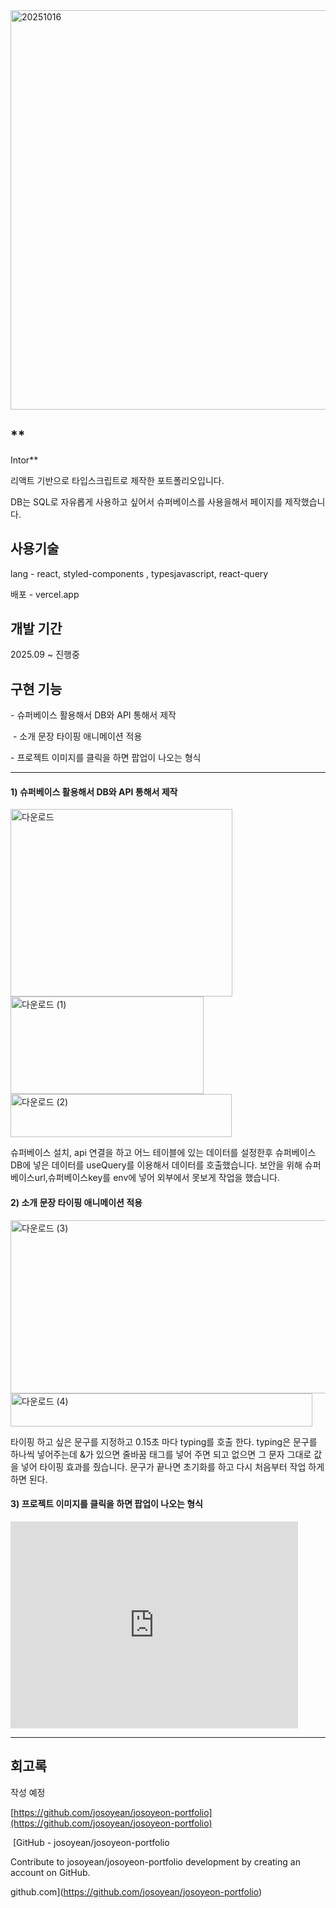 
<img width="1335" height="639" alt="20251016" src="https://github.com/user-attachments/assets/525c08e0-c402-4560-9565-35a27d8d0d59" />


## **  
Intor**

리액트 기반으로 타입스크립트로 제작한 포트폴리오입니다.

DB는 SQL로 자유롭게 사용하고 싶어서 슈퍼베이스를 사용을해서 페이지를 제작했습니다.

## **사용기술**

lang - react, styled-components , typesjavascript, react-query 

배포 - vercel.app

## **개발 기간**

2025.09 ~ 진행중

## **구현 기능**

\- 슈퍼베이스 활용해서 DB와 API 통해서 제작

 - 소개 문장 타이핑 애니메이션 적용

\- 프로젝트 이미지를 클릭을 하면 팝업이 나오는 형식

---

#### 1) 슈퍼베이스 활용해서 DB와 API 통해서 제작

<img width="355" height="300" alt="다운로드" src="https://github.com/user-attachments/assets/be335454-c1c7-4591-b053-c5acddc345bd" />
<img width="309" height="156" alt="다운로드 (1)" src="https://github.com/user-attachments/assets/3070b2ae-fe4f-4b77-bf66-7eaf7812ff04" />
<img width="354" height="69" alt="다운로드 (2)" src="https://github.com/user-attachments/assets/639acb70-67eb-4624-ab82-a34d72a0b8b4" />


슈퍼베이스 설치, api 연결을 하고 어느 테이블에 있는 데이터를 설정한후 슈퍼베이스 DB에 넣은 데이터를 useQuery를 이용해서 데이터를 호출했습니다. 보안을 위해 슈퍼베이스url,슈퍼베이스key를 env에 넣어 외부에서 못보게 작업을 했습니다. 

#### 2) 소개 문장 타이핑 애니메이션 적용


<img width="543" height="277" alt="다운로드 (3)" src="https://github.com/user-attachments/assets/3d1ede28-f483-47e7-969a-360379fa9929" />
<img width="483" height="53" alt="다운로드 (4)" src="https://github.com/user-attachments/assets/66cdd87a-284a-489f-bfef-1df598e456a9" />



타이핑 하고 싶은 문구를 지정하고 0.15초 마다 typing를 호출 한다. typing은 문구를 하나씩 넣어주는데 &가 있으면 줄바꿈 태그를 넣어 주면 되고 없으면 그 문자 그대로 값을 넣어 타이핑 효과를 줬습니다. 문구가 끝나면 초기화를 하고 다시 처음부터 작업 하게하면 된다.

#### 3) 프로젝트 이미지를 클릭을 하면 팝업이 나오는 형식

<iframe src="https://play-tv.kakao.com/embed/player/cliplink/458626487?service=daum_tistory" width="460" height="331" frameborder="0" allowfullscreen="true"></iframe>

---

## **회고록**

작성 예정

[https://github.com/josoyean/josoyeon-portfolio](https://github.com/josoyean/josoyeon-portfolio)

 [GitHub - josoyean/josoyeon-portfolio

Contribute to josoyean/josoyeon-portfolio development by creating an account on GitHub.

github.com](https://github.com/josoyean/josoyeon-portfolio)
